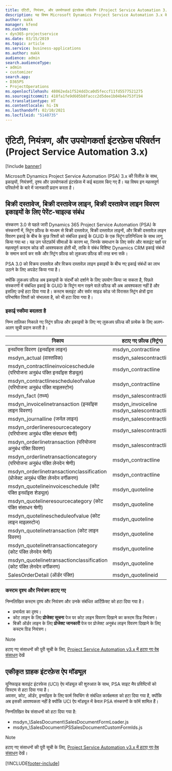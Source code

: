 ```yaml
---
title: एंटिटी, नियंत्रण, और उपयोगकर्ता इंटरफ़ेस परिवर्तन (Project Service Automation 3.x)
description: यह विषय Microsoft Dynamics Project Service Automation 3.x के लिए समाधान परिवर्तन का वर्णन करता है।
author: makk
manager: kfend
ms.custom:
- dyn365-projectservice
ms.date: 03/15/2019
ms.topic: article
ms.service: business-applications
ms.author: makk
audience: admin
search.audienceType:
- admin
- customizer
search.app:
- D365PS
- ProjectOperations
ms.openlocfilehash: 48062eda1f524dd3ca0d5feccf11fd5577521275
ms.sourcegitcommit: 418fa1fe9d605b8faccc2d5dee1b04b4e753f194
ms.translationtype: HT
ms.contentlocale: hi-IN
ms.lasthandoff: 02/10/2021
ms.locfileid: "5148735"
---
```

# <a name="entity-control-and-user-interface-changes-project-service-automation-3x"></a>एंटिटी, नियंत्रण, और उपयोगकर्ता इंटरफ़ेस परिवर्तन (Project Service Automation 3.x)

[!include [banner](../../includes/psa-now-project-operations.md)]


Microsoft Dynamics Project Service Automation (PSA) 3.x की रिलीज़ के साथ, इकाइयों, नियंत्रणों, दृश्य और उपयोगकर्ता इंटरफ़ेस में कई बदलाव किए गए हैं। यह विषय इन महत्वपूर्ण परिवर्तनों के बारे में जानकारी प्रदान करता है।

## <a name="parent-child-relationships-for-sales-document-sales-document-line-sales-document-line-detail-entities"></a>बिक्री दस्तावेज, बिक्री दस्तावेज लाइन, बिक्री दस्तावेज लाइन विवरण इकाइयों के लिए पेरेंट-चाइल्ड संबंध
संस्करण 3.0 से पहले जारी Dynamics 365 Project Service Automation (PSA) के संस्करणों में, स्ट्रिंग फ़ील्ड के माध्यम से बिक्री दस्तावेज़, बिक्री दस्तावेज़ लाइनों, और बिक्री दस्तावेज़ लाइन विवरण इकाई के बीच के कुछ रिश्तों को संबंधित इकाई के GUID के एक स्ट्रिंग प्रतिनिधित्व के साथ लागू किया गया था। यह उन प्लेटफ़ॉर्म सीमाओं के कारण था, जिनके समाधान के लिए सर्वर और क्लाइंट पक्षों पर महत्वपूर्ण कस्टम कोड की आवश्यकता होती थी, ताकि वे संबंध विशिष्ट Dynamics CRM इकाई संबंधों के समान कार्य कर सकें और स्ट्रिंग फ़ील्ड को लुकअप फ़ील्ड की तरह बना सकें।

PSA 3.0 को विक्रय दस्तावेज़ और विक्रय दस्तावेज़ लाइन इकाइयों के बीच नए इकाई संबंधों का लाभ उठाने के लिए अपडेट किया गया है।

क्योंकि लुकअप फ़ील्ड अब इकाइयों के संदर्भों को दर्शाने के लिए उपयोग किया जा सकता है, पिछले संस्करणों में संबंधित इकाई के GUID के स्ट्रिंग मान रखने वाले फ़ील्ड की अब आवश्यकता नहीं है और इसलिए उन्हें हटा दिया गया है। कस्टम क्लाइंट और सर्वर साइड कोड जो विरासत स्ट्रिंग क्षेत्रों द्वारा परिभाषित रिश्तों को संभालता है, को भी हटा दिया गया है।

### <a name="entity-schema-changes"></a>इकाई स्कीमा बदलता है
निम्न तालिका निकाले गए स्ट्रिंग फ़ील्ड और इकाइयों के लिए नए लुकअप फ़ील्ड की प्रत्येक के लिए अलग-अलग सूची प्रदान करती है। 

 निकाय |   हटाए गए फ़ील्ड (स्ट्रिंग) | नई फ़ील्ड (लुकअप)
--- | --- | ---
इनवॉयस विवरण (इनवॉइस लाइन) |  msdyn_contractline |    msdyn_contractlineid
msdyn_actual (वास्तविक) | msdyn_salescontractline |   msdyn_salescontractlineid
msdyn_contractlineinvoiceschedule (परियोजना अनुबंध पंक्ति इनवॉइस शेड्यूल) |    msdyn_contractline |    msdyn_contractlineid
msdyn_contractlinescheduleofvalue (परियोजना अनुबंध पंक्ति माइलस्टोन) |   msdyn_contractline |    msdyn_contractlineid
msdyn_fact (तथ्य) | msdyn_salescontractline |   msdyn_salescontractlineid
msdyn_invoicelinetransaction (इनवॉइस लाइन विवरण) | msdyn_invoiceline <br> msdyn_salescontractline | msdyn_invoicelineid <br> msdyn_salescontractlineid
msdyn_journalline (जर्नल लाइन) |  msdyn_salescontractline |   msdyn_salescontractlineid
msdyn_orderlineresourcecategory (परियोजना अनुबंध पंक्ति संसाधन श्रेणी) | msdyn_salescontractline |   msdyn_contractlineid
msdyn_orderlinetransaction (परियोजना अनुबंध पंक्ति विवरण) | msdyn_salescontractline |   msdyn_salescontractlineid
msdyn_orderlinetransactioncategory (परियोजना अनुबंध पंक्ति लेनदेन श्रेणी) |   msdyn_contractline |    msdyn_contractlineid
msdyn_orderlinetransactionclassification (प्रोजेक्ट अनुबंध पंक्ति लेनदेन वर्गीकरण) |   msdyn_contractline |    msdyn_contractlineid
msdyn_quotelineinvoiceschedule (कोट पंक्ति इनवॉइस शेड्यूल) |  msdyn_quoteline |   msdyn_quotelineid
msdyn_quotelineresourcecategory (कोट पंक्ति संसाधन श्रेणी) |    msdyn_quoteline |   msdyn_quotelineid
msdyn_quotelinescheduleofvalue (कोट लाइन माइलस्टोन) | msdyn_quoteline |   msdyn_quotelineid
msdyn_quotelinetransaction (कोट लाइन विवरण) |    msdyn_quoteline |   msdyn_quotelineid
msdyn_quotelinetransactioncategory (कोट पंक्ति लेनदेन श्रेणी) |  msdyn_quoteline |   msdyn_quotelineid
msdyn_quotelinetransactionclassification (कोट पंक्ति लेनदेन वर्गीकरण) |  msdyn_quoteline |   msdyn_quotelineid
SalesOrderDetail (ऑर्डर पंक्ति) | msdyn_quotelineid | msdyn_quoteline 

### <a name="deprecated-custom-views-and-controls"></a>कस्टम दृश्य और नियंत्रण हटाए गए
निम्नलिखित कस्टम दृश्य और नियंत्रण और उनके संबंधित आर्टिफ़ैक्ट को हटा दिया गया है।

- प्रभार्यता का दृश्य।
- कोट लाइन के लिए **प्रोजेक्ट सूचना** पेज पर कोट लाइन विवरण दिखाने का कस्टम ग्रिड नियंत्रण।
- बिक्री ऑर्डर लाइन के लिए **प्रोजेक्ट जानकारी** पेज पर प्रोजेक्ट अनुबंध लाइन विवरण दिखाने के लिए कस्टम ग्रिड नियंत्रण।

> [!NOTE]
> हटाए गए संसाधनों की पूरी सूची के लिए, [Project Service Automation v3.x में हटाए गए वेब संसाधन](../developer-guides/web-resources-deprecated-v3.x.md) देखें

## <a name="unified-client-interface-app-module"></a>एकीकृत ग्राहक इंटरफ़ेस ऐप मॉड्यूल
यूनिफाइड क्लाइंट इंटरफेस (UCI) ऐप मॉड्यूल की शुरुआत के साथ, PSA साइट मैप प्रविष्टियों को सिस्टम से हटा दिया गया है।  
अवसर, कोट, ऑर्डर, इनवॉइस के लिए फार्म स्विचिंग से संबंधित कार्यक्षमता को हटा दिया गया है, क्योंकि अब इसकी आवश्यकता नहीं है क्योंकि UCI ऐप मॉड्यूल में केवल PSA संस्करणों के फॉर्म शामिल हैं।  

निम्नलिखित वेब संसाधनों को हटा दिया गया है:

- msdyn_\SalesDocument\SalesDocumentFormLoader.js
- msdyn_\SalesDocument\PSSalesDocumentCustomFormIds.js

> [!NOTE]
> हटाए गए संसाधनों की पूरी सूची के लिए, [Project Service Automation v3.x में हटाए गए वेब संसाधन](../developer-guides/web-resources-deprecated-v3.x.md) देखें।




[!INCLUDE[footer-include](../../includes/footer-banner.md)]